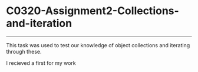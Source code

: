 # C0320-Assignment2-Collections-and-iteration
-----------------------------------------------------------------------
This task was used to test our knowledge of object collections and iterating through these.

I recieved a first for my work
